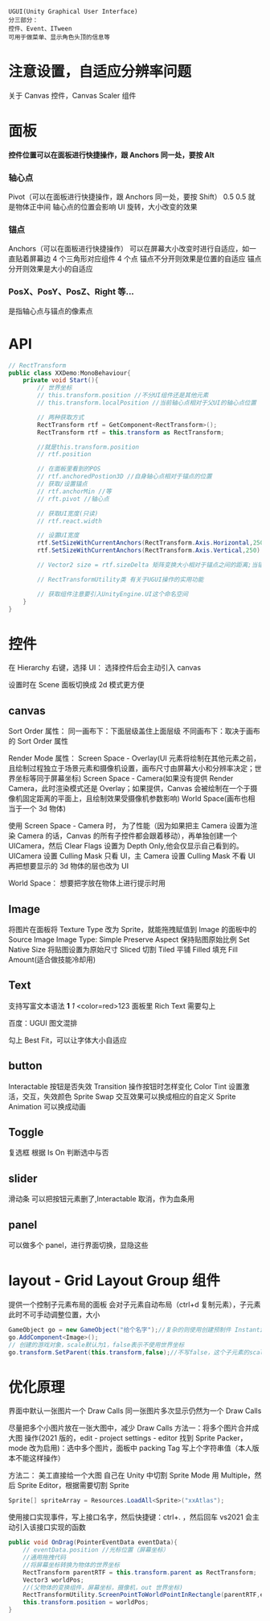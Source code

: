     UGUI(Unity Graphical User Interface)
    分三部分：
    控件、Event、ITween
    可用于做菜单、显示角色头顶的信息等

# 注意设置，自适应分辨率问题

关于 Canvas 控件，Canvas Scaler 组件

# 面板

**控件位置可以在面板进行快捷操作，跟 Anchors 同一处，要按 Alt**

### 轴心点

Pivot（可以在面板进行快捷操作，跟 Anchors 同一处，要按 Shift）
0.5 0.5 就是物体正中间
轴心点的位置会影响 UI 旋转，大小改变的效果

### 锚点

Anchors（可以在面板进行快捷操作）
可以在屏幕大小改变时进行自适应，如一直贴着屏幕边
4 个三角形对应组件 4 个点
锚点不分开则效果是位置的自适应
锚点分开则效果是大小的自适应

### PosX、PosY、PosZ、Right 等...

是指轴心点与锚点的像素点

# API

```c#
// RectTransform
public class XXDemo:MonoBehaviour{
    private void Start(){
        // 世界坐标
        // this.transform.position //不分UI组件还是其他元素
        // this.transform.localPosition //当前轴心点相对于父UI的轴心点位置

        // 两种获取方式
        RectTransform rtf = GetComponent<RectTransform>();
        RectTransform rtf = this.transform as RectTransform;

        //就是this.transform.position
        // rtf.position

        // 在面板里看到的POS
        // rtf.anchoredPostion3D //自身轴心点相对于锚点的位置
        // 获取/设置锚点
        // rtf.anchorMin //等
        // rft.pivot //轴心点

        // 获取UI宽度(只读)
        // rtf.react.width

        // 设置UI宽度
        rtf.SetSizeWithCurrentAnchors(RectTransform.Axis.Horizontal,250)
        rtf.SetSizeWithCurrentAnchors(RectTransform.Axis.Vertical,250)

        // Vector2 size = rtf.sizeDelta 矩阵变换大小相对于锚点之间的距离;当锚点不分开时，数值可以理解为UI宽高；锚点；物体大小 - 锚点间距

        // RectTransformUtility类 有关于UGUI操作的实用功能

        // 获取组件注意要引入UnityEngine.UI这个命名空间
    }
}
```

# 控件

在 Hierarchy 右键，选择 UI：
选择控件后会主动引入 canvas

设置时在 Scene 面板切换成 2d 模式更方便

## canvas

Sort Order 属性：
同一画布下：下面层级盖住上面层级
不同画布下：取决于画布的 Sort Order 属性

Render Mode 属性：
Screen Space - Overlay(UI 元素将绘制在其他元素之前，且绘制过程独立于场景元素和摄像机设置，画布尺寸由屏幕大小和分辨率决定；世界坐标等同于屏幕坐标)
Screen Space - Camera(如果没有提供 Render Camera，此时渲染模式还是 Overlay；如果提供，Canvas 会被绘制在一个于摄像机固定距离的平面上，且绘制效果受摄像机参数影响)
World Space(画布也相当于一个 3d 物体)

使用 Screen Space - Camera 时，
为了性能（因为如果把主 Camera 设置为渲染 Camera 的话，Canvas 的所有子控件都会跟着移动），再单独创建一个 UICamera，然后 Clear Flags 设置为 Depth Only,他会仅显示自己看到的。UICamera 设置 Culling Mask 只看 UI，主 Camera 设置 Culling Mask 不看 UI
再把想要显示的 3d 物体的层也改为 UI

World Space：
想要把字放在物体上进行提示时用

## Image

将图片在面板将 Texture Type 改为 Sprite，就能拖拽赋值到 Image 的面板中的 Source Image
Image Type:
Simple
Preserve Aspect 保持贴图原始比例
Set Native Size 将贴图设置为原始尺寸
Sliced 切割
Tiled 平铺
Filled 填充
Fill Amount(适合做技能冷却用)

## Text

支持写富文本语法
<b>1</b>
<i>1</i>
<color=red>123</color>
面板里 Rich Text 需要勾上

百度：UGUI 图文混排

勾上 Best Fit，可以让字体大小自适应

## button

Interactable 按钮是否失效
Transition 操作按钮时怎样变化
Color Tint 设置激活，交互，失效颜色
Sprite Swap 交互效果可以换成相应的自定义 Sprite
Animation 可以换成动画

## Toggle

复选框
根据 Is On 判断选中与否

## slider

滑动条
可以把按钮元素删了,Interactable 取消，作为血条用

## panel

可以做多个 panel，进行界面切换，显隐这些

# layout - Grid Layout Group 组件

提供一个控制子元素布局的面板
会对子元素自动布局（ctrl+d 复制元素），子元素此时不可手动调整位置，大小

```c#
GameObject go = new GameObject("给个名字");//复杂的则使用创建预制件 Instantiate
go.AddComponent<Image>();
// 创建的游戏对象，scale默认为1，false表示不使用世界坐标
go.transform.SetParent(this.transform,false);//不写false，这个子元素的scale会自动转换，从1变成别的，渲染模式Screen Space - Overlay则没这问题。。反正加上就对了，不用记太清
```

# 优化原理

界面中默认一张图片一个 Draw Calls
同一张图片多次显示仍然为一个 Draw Calls

尽量把多个小图片放在一张大图中，减少 Draw Calls
方法一：将多个图片合并成大图
操作(2021 版的，edit - project settings - editor 找到 Sprite Packer，mode 改为启用)：选中多个图片，面板中 packing Tag 写上个字符串值（本人版本不能这样操作）

方法二：
美工直接给一个大图
自己在 Unity 中切割
Sprite Mode 用 Multiple，然后 Sprite Editor，根据需要切割 Sprite

```c#
Sprite[] spriteArray = Resources.LoadAll<Sprite>("xxAtlas");
```

使用接口实现事件，写上接口名字，然后快捷键：ctrl+. ，然后回车 vs2021 会主动引入该接口实现的函数

```c#
public void OnDrag(PointerEventData eventData){
    // eventData.position //光标位置（屏幕坐标）
    //通用拖拽代码
    //将屏幕坐标转换为物体的世界坐标
    RectTransform parentRTF = this.transform.parent as RectTransform;
    Vector3 worldPos;
    //(父物体的变换组件，屏幕坐标，摄像机，out 世界坐标)
    RectTransformUtility.ScreenPointToWorldPointInRectangle(parentRTF,eventData.position,eventData.pressEventCamera,out worldPos);
    this.transform.position = worldPos;
}
```
